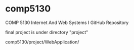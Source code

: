 # comp5130
COMP 5130 Internet And Web Systems I GitHub Repository

final project is under directory "project"

comp5130/project/WebApplication/
